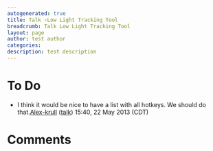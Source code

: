 ```yaml
---
autogenerated: true
title: Talk ›Low Light Tracking Tool
breadcrumb: Talk Low Light Tracking Tool
layout: page
author: test author
categories: 
description: test description
---
```


# To Do

  - I think it would be nice to have a list with all hotkeys. We should do that.[Alex-krull](User_Alex-krull "wikilink") ([talk](User_talk_Alex-krull "wikilink")) 15:40, 22 May 2013 (CDT)

# Comments
